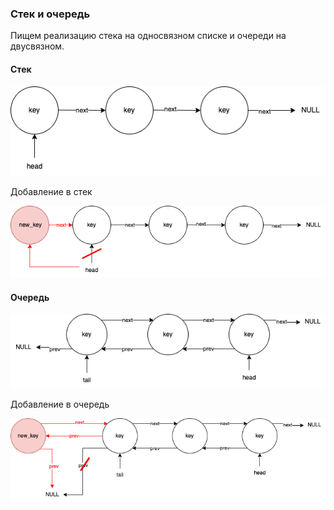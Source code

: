 ### Стек и очередь

Пищем реализацию стека на односвязном списке и очереди на двусвязном.

#### Стек

![](https://github.com/konopleva-karina/cpp_seminars_base/blob/main/sem9/stack/stack.png)

Добавление в стек

![](https://github.com/konopleva-karina/cpp_seminars_base/blob/main/sem9/stack/pop_stack.png)
#### Очередь


![](https://github.com/konopleva-karina/cpp_seminars_base/blob/main/sem9/queue/queue.png)

Добавление в очередь

![](https://github.com/konopleva-karina/cpp_seminars_base/blob/main/sem9/queue/queue_pop.png)
